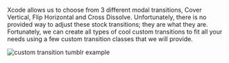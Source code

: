 Xcode allows us to choose from 3 different modal transitions, Cover Vertical, Flip Horizontal and Cross Dissolve. Unfortunately, there is no provided way to adjust these stock transitions; they are what they are. Fortunately, we can create all types of cool custom transitions to fit all your needs using a few custom transition classes that we will provide. 

![custom transition tumblr example](http://i.imgur.com/1Sx2rfi.gif) 

